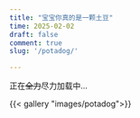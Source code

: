 ```yaml
---
title: "宝宝你真的是一颗土豆"
time: 2025-02-02
draft: false
comment: true
slug: '/potadog/'

---
```


正在~~全力~~尽力加载中…

{{< gallery "images/potadog">}}